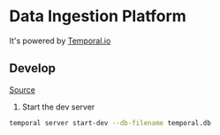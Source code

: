 # Data Ingestion Platform

It's powered by [Temporal.io](https://temporal.io/)

## Develop

[Source](https://docs.temporal.io/dev-guide/python/project-setup)

1. Start the dev server

```bash
temporal server start-dev --db-filename temporal.db
```